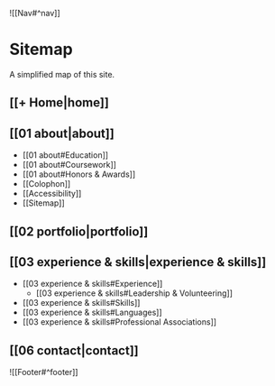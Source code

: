 ![[Nav#^nav]]

# Sitemap

A simplified map of this site.

## [[+ Home|home]]

## [[01 about|about]]
- [[01 about#Education]]
- [[01 about#Coursework]]
- [[01 about#Honors & Awards]]
- [[Colophon]]
- [[Accessibility]]
- [[Sitemap]]

## [[02 portfolio|portfolio]]

## [[03 experience & skills|experience & skills]]
- [[03 experience & skills#Experience]]
	- [[03 experience & skills#Leadership & Volunteering]]
- [[03 experience & skills#Skills]]
- [[03 experience & skills#Languages]]
- [[03 experience & skills#Professional Associations]]

## [[06 contact|contact]]

![[Footer#^footer]]